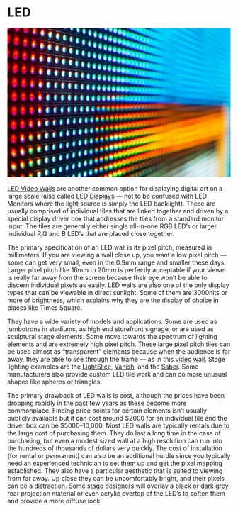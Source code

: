 # LED

![Image Source](../.gitbook/assets/1cfgXp4UTSxhitHAUKvxIig.jpeg)

[LED Video Walls](http://pixelflexled.com/led-university/) are another common option for displaying digital art on a large scale (also called [LED Displays](https://en.wikipedia.org/wiki/LED\_display) — not to be confused with LED Monitors where the light source is simply the LED backlight). These are usually comprised of individual tiles that are linked together and driven by a special display driver box that addresses the tiles from a standard monitor input. The tiles are generally either single all-in-one RGB LED’s or larger individual R,G and B LED’s that are placed close together.&#x20;

The primary specification of an LED wall is its pixel pitch, measured in millimeters. If you are viewing a wall close up, you want a low pixel pitch — some can get very small, even in the 0.9mm range and smaller these days. Larger pixel pitch like 16mm to 20mm is perfectly acceptable if your viewer is really far away from the screen because their eye won’t be able to discern individual pixels as easily. LED walls are also one of the only display types that can be viewable in direct sunlight. Some of them are 3000nits or more of brightness, which explains why they are the display of choice in places like Times Square.

They have a wide variety of models and applications. Some are used as jumbotrons in stadiums, as high end storefront signage, or are used as sculptural stage elements. Some move towards the spectrum of lighting elements and are extremely high pixel pitch. These large pixel pitch tiles can be used almost as “transparent” elements because when the audience is far away, they are able to see through the frame — as in this [video wall](https://vimeo.com/143733724). Stage lighting examples are the [LightSlice](https://lmg.net/technology/lightslice/), [Vanish](https://lmg.net/technology/vanish-25-mm/), and the [Saber](http://www.upstaging.com/saber/). Some manufacturers also provide custom LED tile work and can do more unusual shapes like spheres or triangles.

The primary drawback of LED walls is cost, although the prices have been dropping rapidly in the past few years as these become more commonplace. Finding price points for certain elements isn’t usually publicly available but it can cost around $2000 for an individual tile and the driver box can be $5000–10,000. Most LED walls are typically rentals due to the large cost of purchasing them. They do last a long time in the case of purchasing, but even a modest sized wall at a high resolution can run into the hundreds of thousands of dollars very quickly. The cost of installation (for rental or permanent) can also be an additional hurdle since you typically need an experienced technician to set them up and get the pixel mapping established. They also have a particular aesthetic that is suited to viewing from far away. Up close they can be uncomfortably bright, and their pixels can be a distraction. Some stage designers will overlay a black or dark grey rear projection material or even acrylic overtop of the LED’s to soften them and provide a more diffuse look.
